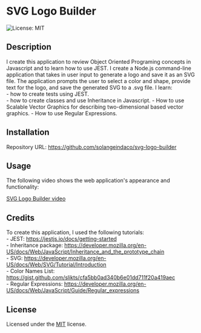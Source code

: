 # SVG Logo Builder

![License: MIT ](https://img.shields.io/badge/License-MIT-yellow.svg)

## Description

I create this application to review Object Oriented Programing concepts in Javascript and to learn how to use JEST. I create a Node.js command-line application that takes in user input to generate a logo and save it as an SVG file. The application prompts the user to select a color and shape, provide text for the logo, and save the generated SVG to a .svg file. I learn:  
    - how to create tests using JEST.  
    - how to create classes and use Inheritance in Javascript.
    - How to use Scalable Vector Graphics for describing two-dimensional based vector graphics. 
    - How to use Regular Expressions.                 

## Installation

Repository URL: https://github.com/solangeindaco/svg-logo-builder   

## Usage

The following video shows the web application's appearance and functionality:

[SVG Logo Builder video](https://drive.google.com/file/d/13IPKIS2DmsPa-5D8jb8ZeZghehBDnyQg/view)


## Credits

To create this application, I used the following tutorials:  
    - JEST: https://jestjs.io/docs/getting-started        
    - Inheritance package: https://developer.mozilla.org/en-US/docs/Web/JavaScript/Inheritance_and_the_prototype_chain      
    - SVG: https://developer.mozilla.org/en-US/docs/Web/SVG/Tutorial/Introduction     
    - Color Names List: https://gist.github.com/slikts/cfa5bb0ad340b6e01dd711f20a419aec    
    - Regular Expressions: https://developer.mozilla.org/en-US/docs/Web/JavaScript/Guide/Regular_expressions                                           

## License

Licensed under the [MIT](LICENSE) license.

